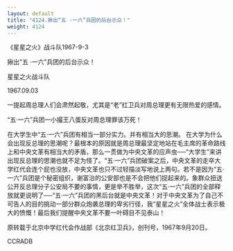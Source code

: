 ```yaml
---
layout: default
title: "4124.揪出“五 ·一六”兵团的后台示众！"
weight: 4124
---
```


《星星之火》战斗队1967-9-3

揪出"五 ·一六"兵团的后台示众！

星星之火战斗队

1967.09.03

一提起周总理人们会肃然起敬，尤其是“老”红卫兵对周总理更有无限热爱的感情。

“五·一六”兵团一小撮王八蛋反对周总理罪该万死！

在大学生中“五·一六”兵团有相当一部分实力。并有相当大的思潮。  在大学为什么会出现反总理的思潮呢？最根本的原因就是周总理最坚定地站在毛主席的革命路线上和中央文革有相当大的矛盾，那么一贯做为中央文革的应声虫──“大学生”来讲出现反总理的思潮也就不足为怪了。“五·一六”兵团破案之后，中央文革的走卒大学红代会连个屁也没放，中央文革也只不过轻描淡写地说上两句。若不是因为“五·一六”兵团是个秘密组织，谢富治的公安部也是不会把他们捉起来的。象群众扭送公开反总理分子公安局不要的事情，更是举不胜举，这次“五·一六”兵团的全部释放就更说明了──“五·一六”兵团的黑后台就是中央文革！对于中央文革为了自己不可告人的目的挑动一部分群众炮袭总理的卑劣行径，我“星星之火”全体战士表示极大的愤慨！最后我们提醒中央文革不要一叶碍目不见泰山！

原转载于北京中学红代会作战部《北京红卫兵》，创刊号，1967年9月20日。

CCRADB

